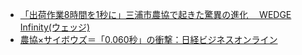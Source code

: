 
- [「出荷作業8時間を1秒に」三浦市農協で起きた驚異の進化 　WEDGE Infinity(ウェッジ)](http://wedge.ismedia.jp/articles/-/12062?layout=b)
- [農協×サイボウズ＝「0.060秒」の衝撃：日経ビジネスオンライン](https://business.nikkeibp.co.jp/atcl/report/15/252376/102400174/)
